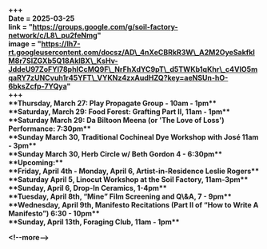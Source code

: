 **\+++**    
**Date \= 2025-03-25**    
**link \= "https://groups.google.com/g/soil-factory-network/c/L8\_pu2feNmg"**    
**image \= "https://lh7-rt.googleusercontent.com/docsz/AD\_4nXeCBRkR3W\_A2M2OyeSakfkIM8r7SlZGXb5Q18AklBX\_KsHv-JddeU97ZoFYl78phICcMQ9F\_NrFhXdYC9pT\_d5TWKb1qKhr\_c4VlO5mqaRY7zUNCvuh1r45YFT\_VYKNz4zxAudHZQ?key=aeNSUn-hO-6bksZcfp-7YQya"**    
**\+++**  
**\*\*Thursday, March 27: Play Propagate Group \- 10am \- 1pm\*\***    
**\*\*Saturday, March 29: Food Forest: Grafting Part II, 11am \- 1pm\*\***    
**\*\*Saturday March 29: Da Biltoon Meena (or 'The Love of Loss') Performance: 7:30pm\*\***       
**\*\*Sunday March 30, Traditional Cochineal Dye Workshop with José 11am \- 3pm\*\***    
**\*\*Sunday March 30, Herb Circle w/ Beth Gordon 4 \- 6:30pm\*\***  
**\*\*Upcoming:\*\***   
**\*\*Friday, April 4th \- Monday, April 6, Artist-in-Residence Leslie Rogers\*\***    
**\*\*Saturday April 5, Linocut Workshop at the Soil Factory, 11am-3pm\*\***     
**\*\*Sunday, April 6, Drop-In Ceramics, 1-4pm\*\***    
**\*\*Tuesday, April 8th, “Mine” Film Screening and Q\\\&A, 7 \- 9pm\*\***    
**\*\*Wednesday, April 9th, Manifesto Recitations (Part II of “How to Write A Manifesto”) 6:30 \- 10pm\*\***    
**\*\*Sunday, April 13th, Foraging Club, 11am \- 1pm\*\***    
   
    
**\<\!--more--\>**  

